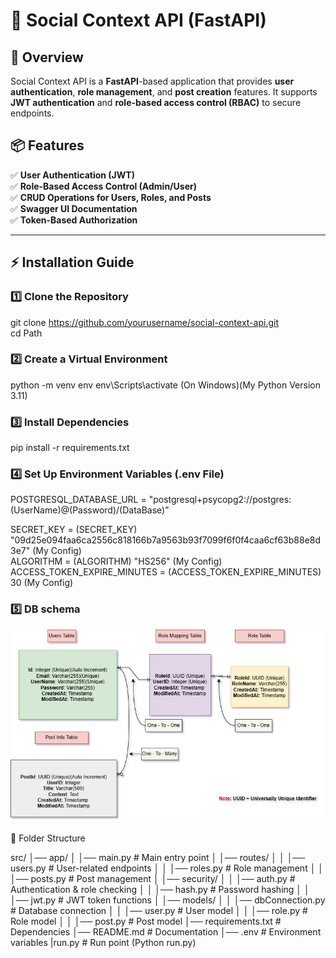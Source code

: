 # 🚀 Social Context API (FastAPI)

## 📖 Overview

Social Context API is a **FastAPI**-based application that provides **user authentication**, **role management**, and **post creation** features. It supports **JWT authentication** and **role-based access control (RBAC)** to secure endpoints.

## 📦 Features
✅ **User Authentication (JWT)**  
✅ **Role-Based Access Control (Admin/User)**  
✅ **CRUD Operations for Users, Roles, and Posts**  
✅ **Swagger UI Documentation**  
✅ **Token-Based Authorization**  

---

## ⚡ Installation Guide

### 1️⃣ Clone the Repository

git clone https://github.com/yourusername/social-context-api.git<br>
cd Path

### 2️⃣ Create a Virtual Environment

python -m venv env
env\Scripts\activate  (On Windows)(My Python Version 3.11)

### 3️⃣ Install Dependencies

pip install -r requirements.txt

### 4️⃣ Set Up Environment Variables (.env File)

POSTGRESQL_DATABASE_URL = "postgresql+psycopg2://postgres:(UserName)@(Password)/(DataBase)"

SECRET_KEY = (SECRET_KEY) "09d25e094faa6ca2556c818166b7a9563b93f7099f6f0f4caa6cf63b88e8d3e7" (My Config)<br>
ALGORITHM = (ALGORITHM) "HS256" (My Config)<br>
ACCESS_TOKEN_EXPIRE_MINUTES = (ACCESS_TOKEN_EXPIRE_MINUTES) 30 (My Config)<br>

###  5️⃣ DB schema
<img src="DB.jpg" alt="Screenshot DB Schema">


📁 Folder Structure

src/
│── app/
│   │── main.py              # Main entry point
│   │── routes/
│   │   │── users.py         # User-related endpoints
│   │   │── roles.py         # Role management
│   │   │── posts.py         # Post management
│   │── security/
│   │   │── auth.py          # Authentication & role checking
│   │   │── hash.py          # Password hashing
│   │   │── jwt.py           # JWT token functions
│   │── models/
│   │   │── dbConnection.py  # Database connection
│   │   │── user.py          # User model
│   │   │── role.py          # Role model
│   │   │── post.py          # Post model
│── requirements.txt         # Dependencies
│── README.md                # Documentation
│── .env                     # Environment variables
|run.py                      # Run point (Python run.py)
